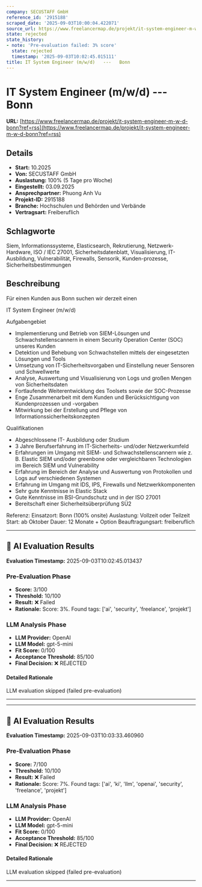 ```yaml
---
company: SECUSTAFF GmbH
reference_id: '2915188'
scraped_date: '2025-09-03T10:00:04.422071'
source_url: https://www.freelancermap.de/projekt/it-system-engineer-m-w-d-bonn?ref=rss
state: rejected
state_history:
- note: 'Pre-evaluation failed: 3% score'
  state: rejected
  timestamp: '2025-09-03T10:02:45.015111'
title: IT System Engineer (m/w/d)   ---   Bonn
---
```



# IT System Engineer (m/w/d)   ---   Bonn
**URL:** [https://www.freelancermap.de/projekt/it-system-engineer-m-w-d-bonn?ref=rss](https://www.freelancermap.de/projekt/it-system-engineer-m-w-d-bonn?ref=rss)
## Details
- **Start:** 10.2025
- **Von:** SECUSTAFF GmbH
- **Auslastung:** 100% (5 Tage pro Woche)
- **Eingestellt:** 03.09.2025
- **Ansprechpartner:** Phuong Anh Vu
- **Projekt-ID:** 2915188
- **Branche:** Hochschulen und Behörden und Verbände
- **Vertragsart:** Freiberuflich

## Schlagworte
Siem, Informationssysteme, Elasticsearch, Rekrutierung, Netzwerk-Hardware, ISO / IEC 27001, Sicherheitsdatenblatt, Visualisierung, IT-Ausbildung, Vulnerabilität, Firewalls, Sensorik, Kunden-prozesse, Sicherheitsbestimmungen

## Beschreibung
Für einen Kunden aus Bonn suchen wir derzeit einen

IT System Engineer (m/w/d)

Aufgabengebiet
- Implementierung und Betrieb von SIEM-Lösungen und Schwachstellenscannern in einem Security Operation Center (SOC) unseres Kunden
- Detektion und Behebung von Schwachstellen mittels der eingesetzten Lösungen und Tools
- Umsetzung von IT-Sicherheitsvorgaben und Einstellung neuer Sensoren und Schwellwerte
- Analyse, Auswertung und Visualisierung von Logs und großen Mengen von Sicherheitsdaten
- Fortlaufende Weiterentwicklung des Toolsets sowie der SOC-Prozesse
- Enge Zusammenarbeit mit dem Kunden und Berücksichtigung von Kundenprozessen und -vorgaben
- Mitwirkung bei der Erstellung und Pflege von Informationssicherheitskonzepten

Qualifikationen
- Abgeschlossene IT- Ausbildung oder Studium
- 3 Jahre Berufserfahrung im IT-Sicherheits- und/oder Netzwerkumfeld
- Erfahrungen im Umgang mit SIEM- und Schwachstellenscannern wie z. B. Elastic SIEM und/oder greenbone oder vergleichbaren Technologien im Bereich SIEM und Vulnerability
- Erfahrung im Bereich der Analyse und Auswertung von Protokollen und Logs auf verschiedenen Systemen
- Erfahrung im Umgang mit IDS, IPS, Firewalls und Netzwerkkomponenten
- Sehr gute Kenntnisse in Elastic Stack
- Gute Kenntnisse im BSI-Grundschutz und in der ISO 27001
- Bereitschaft einer Sicherheitsüberprüfung SÜ2

Referenz:
Einsatzort: Bonn (100% onsite)
Auslastung: Vollzeit oder Teilzeit
Start: ab Oktober
Dauer: 12 Monate + Option
Beauftragungsart: freiberuflich

---

## 🤖 AI Evaluation Results

**Evaluation Timestamp:** 2025-09-03T10:02:45.013437

### Pre-Evaluation Phase
- **Score:** 3/100
- **Threshold:** 10/100
- **Result:** ❌ Failed
- **Rationale:** Score: 3%. Found tags: ['ai', 'security', 'freelance', 'projekt']

### LLM Analysis Phase
- **LLM Provider:** OpenAI
- **LLM Model:** gpt-5-mini
- **Fit Score:** 0/100
- **Acceptance Threshold:** 85/100
- **Final Decision:** ❌ REJECTED

#### Detailed Rationale
LLM evaluation skipped (failed pre-evaluation)

---


---

## 🤖 AI Evaluation Results

**Evaluation Timestamp:** 2025-09-03T10:03:33.460960

### Pre-Evaluation Phase
- **Score:** 7/100
- **Threshold:** 10/100
- **Result:** ❌ Failed
- **Rationale:** Score: 7%. Found tags: ['ai', 'ki', 'llm', 'openai', 'security', 'freelance', 'projekt']

### LLM Analysis Phase
- **LLM Provider:** OpenAI
- **LLM Model:** gpt-5-mini
- **Fit Score:** 0/100
- **Acceptance Threshold:** 85/100
- **Final Decision:** ❌ REJECTED

#### Detailed Rationale
LLM evaluation skipped (failed pre-evaluation)

---
